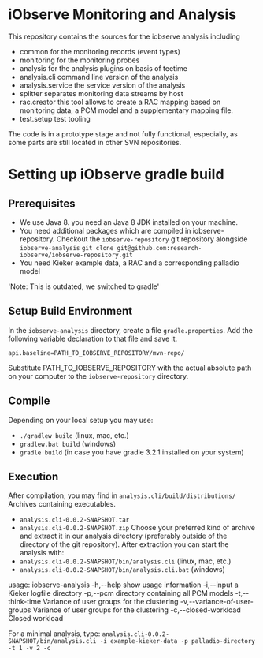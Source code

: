 # iObserve Monitoring and Analysis

This repository contains the sources for the iobserve analysis including
- common for the monitoring records (event types)
- monitoring for the monitoring probes
- analysis for the analysis plugins on basis of teetime
- analysis.cli command line version of the analysis
- analysis.service the service version of the analysis
- splitter separates monitoring data streams by host
- rac.creator this tool allows to create a RAC mapping based on
  monitoring data, a PCM model and a supplementary mapping file.
- test.setup test tooling

The code is in a prototype stage and not fully functional, especially, as
some parts are still located in other SVN repositories.

# Setting up iObserve gradle build

## Prerequisites 

- We use Java 8. you need an Java 8 JDK installed on your machine.
- You need additional packages which are compiled in iobserve-repository.
  Checkout the `iobserve-repository` git repository alongside 
  `iobserve-analysis`
  `git clone git@github.com:research-iobserve/iobserve-repository.git`
- You need Kieker example data, a RAC and a corresponding palladio model

'Note: This is outdated, we switched to gradle'

## Setup Build Environment

In the `iobserve-analysis` directory, create a file `gradle.properties`.
Add the following variable declaration to that file and save it.

`api.baseline=PATH_TO_IOBSERVE_REPOSITORY/mvn-repo/`

Substitute PATH_TO_IOBSERVE_REPOSITORY with the actual absolute path on
your computer to the `iobserve-repository` directory.

## Compile

Depending on your local setup you may use:
- `./gradlew build`  (linux, mac, etc.)
- `gradlew.bat build` (windows)
- `gradle build` (in case you have gradle 3.2.1 installed on your system)

## Execution

After compilation, you may find in `analysis.cli/build/distributions/`
Archives containing executables.
- `analysis.cli-0.0.2-SNAPSHOT.tar`
- `analysis.cli-0.0.2-SNAPSHOT.zip`
Choose your preferred kind of archive and extract it in our analysis
directory (preferably outside of the directory of the git repository).
After extraction you can start the analysis with:
- `analysis.cli-0.0.2-SNAPSHOT/bin/analysis.cli`  (linux, mac, etc.)
- `analysis.cli-0.0.2-SNAPSHOT/bin/analysis.cli.bat` (windows)

usage: iobserve-analysis
 -h,--help                            show usage information
 -i,--input <arg>                     a Kieker logfile directory
 -p,--pcm <arg>                       directory containing all PCM models
 -t,--think-time <arg>                Variance of user groups for the
                                      clustering
 -v,--variance-of-user-groups <arg>   Variance of user groups for the
                                      clustering
 -c,--closed-workload                 Closed workload

For a minimal analysis, type:
`analysis.cli-0.0.2-SNAPSHOT/bin/analysis.cli -i example-kieker-data -p palladio-directory -t 1 -v 2 -c`









